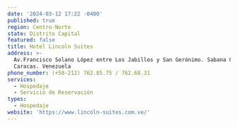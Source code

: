 ```yaml
---
date: '2024-03-12 17:22 -0400'
published: true
region: Centro-Norte
state: Distrito Capital
featured: false
title: Hotel Lincoln Suites
address: >-
  Av.Francisco Solano López entre Los Jabillos y San Gerónimo. Sabana Grande.
  Caracas. Venezuela
phone_number: (+58-212) 762.85.75 / 762.68.31
services:
  - Hospedaje
  - Servicio de Reservación
types:
  - Hospedaje
website: 'https://www.lincoln-suites.com.ve/'
---
```


